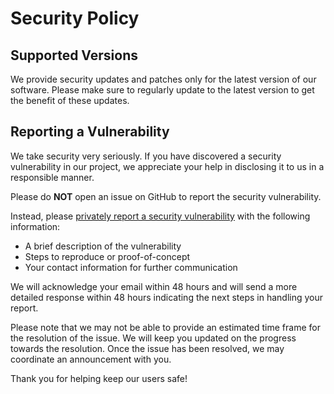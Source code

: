 # Security Policy

## Supported Versions

We provide security updates and patches only for the latest version of our software. Please make sure to regularly update to the latest version to get the benefit of these updates.

## Reporting a Vulnerability

We take security very seriously. If you have discovered a security vulnerability in our project, we appreciate your help in disclosing it to us in a responsible manner.

Please do **NOT** open an issue on GitHub to report the security vulnerability.

Instead, please [privately report a security vulnerability](https://docs.github.com/en/code-security/security-advisories/guidance-on-reporting-and-writing/privately-reporting-a-security-vulnerability) with the following information:

- A brief description of the vulnerability
- Steps to reproduce or proof-of-concept
- Your contact information for further communication

We will acknowledge your email within 48 hours and will send a more detailed response within 48 hours indicating the next steps in handling your report.

Please note that we may not be able to provide an estimated time frame for the resolution of the issue. We will keep you updated on the progress towards the resolution. Once the issue has been resolved, we may coordinate an announcement with you.

Thank you for helping keep our users safe!
